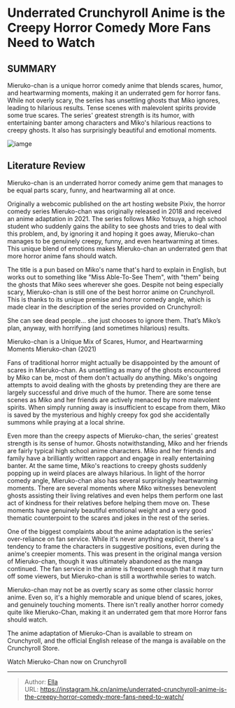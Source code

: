 # Underrated Crunchyroll Anime is the Creepy Horror Comedy More Fans Need to Watch


## SUMMARY 



  Mieruko-chan is a unique horror comedy anime that blends scares, humor, and heartwarming moments, making it an underrated gem for horror fans.   While not overly scary, the series has unsettling ghosts that Miko ignores, leading to hilarious results. Tense scenes with malevolent spirits provide some true scares.   The series&#39; greatest strength is its humor, with entertaining banter among characters and Miko&#39;s hilarious reactions to creepy ghosts. It also has surprisingly beautiful and emotional moments.  

![iamge](https://static1.srcdn.com/wordpress/wp-content/uploads/2023/11/untitled-design-69.png)

## Literature Review

Mieruko-chan is an underrated horror comedy anime gem that manages to be equal parts scary, funny, and heartwarming all at once.




Originally a webcomic published on the art hosting website Pixiv, the horror comedy series Mieruko-chan was originally released in 2018 and received an anime adaptation in 2021. The series follows Miko Yotsuya, a high school student who suddenly gains the ability to see ghosts and tries to deal with this problem, and, by ignoring it and hoping it goes away, Mieruko-chan manages to be genuinely creepy, funny, and even heartwarming at times. This unique blend of emotions makes Mieruko-chan an underrated gem that more horror anime fans should watch.




The title is a pun based on Miko&#39;s name that&#39;s hard to explain in English, but works out to something like &#34;Miss Able-To-See Them&#34;, with &#34;them&#34; being the ghosts that Miko sees wherever she goes. Despite not being especially scary, Mieruko-chan is still one of the best horror anime on Crunchyroll. This is thanks to its unique premise and horror comedy angle, which is made clear in the description of the series provided on Crunchyroll:


She can see dead people… she just chooses to ignore them. That’s Miko’s plan, anyway, with horrifying (and sometimes hilarious) results.



 Mieruko-chan is a Unique Mix of Scares, Humor, and Heartwarming Moments 
Mieruko-chan (2021)
          

Fans of traditional horror might actually be disappointed by the amount of scares in Mieruko-chan. As unsettling as many of the ghosts encountered by Miko can be, most of them don&#39;t actually do anything. Miko&#39;s ongoing attempts to avoid dealing with the ghosts by pretending they are there are largely successful and drive much of the humor. There are some tense scenes as Miko and her friends are actively menaced by more malevolent spirits. When simply running away is insufficient to escape from them, Miko is saved by the mysterious and highly creepy fox god she accidentally summons while praying at a local shrine.




Even more than the creepy aspects of Mieruko-chan, the series&#39; greatest strength is its sense of humor. Ghosts notwithstanding, Miko and her friends are fairly typical high school anime characters. Miko and her friends and family have a brilliantly written rapport and engage in really entertaining banter. At the same time, Miko&#39;s reactions to creepy ghosts suddenly popping up in weird places are always hilarious. In light of the horror comedy angle, Mieruko-chan also has several surprisingly heartwarming moments. There are several moments where Miko witnesses benevolent ghosts assisting their living relatives and even helps them perform one last act of kindness for their relatives before helping them move on. These moments have genuinely beautiful emotional weight and a very good thematic counterpoint to the scares and jokes in the rest of the series.

          




One of the biggest complaints about the anime adaptation is the series&#39; over-reliance on fan service. While it&#39;s never anything explicit, there&#39;s a tendency to frame the characters in suggestive positions, even during the anime&#39;s creepier moments. This was present in the original manga version of Mieruko-chan, though it was ultimately abandoned as the manga continued. The fan service in the anime is frequent enough that it may turn off some viewers, but Mieruko-chan is still a worthwhile series to watch.

Mieruko-chan may not be as overtly scary as some other classic horror anime. Even so, it&#39;s a highly memorable and unique blend of scares, jokes, and genuinely touching moments. There isn&#39;t really another horror comedy quite like Mieruko-Chan, making it an underrated gem that more Horror fans should watch.

The anime adaptation of Mieruko-Chan is available to stream on Crunchyroll, and the official English release of the manga is available on the Crunchyroll Store.

Watch Mieruko-Chan now on Crunchyroll






---

> Author: [Ella](https://instagram.hk.cn/)  
> URL: https://instagram.hk.cn/anime/underrated-crunchyroll-anime-is-the-creepy-horror-comedy-more-fans-need-to-watch/  

